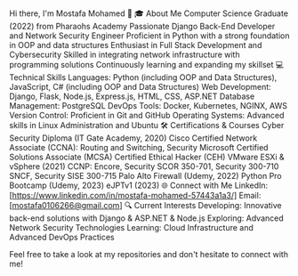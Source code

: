 Hi there, I'm Mostafa Mohamed 👋
🎓 About Me
Computer Science Graduate (2022) from Pharaohs Academy
Passionate Django Back-End Developer and Network Security Engineer
Proficient in Python with a strong foundation in OOP and data structures
Enthusiast in Full Stack Development and Cybersecurity
Skilled in integrating network infrastructure with programming solutions
Continuously learning and expanding my skillset
💻 Technical Skills
Languages: Python (including OOP and Data Structures), JavaScript, C# (including OOP and Data Structures)
Web Development: Django, Flask, Node.js, Express.js, HTML, CSS, ASP.NET
Database Management: PostgreSQL
DevOps Tools: Docker, Kubernetes, NGINX, AWS
Version Control: Proficient in Git and GitHub
Operating Systems: Advanced skills in Linux Administration and Ubuntu
🛠️ Certifications & Courses
Cyber Security Diploma (IT Gate Academy, 2020)
Cisco Certified Network Associate (CCNA): Routing and Switching, Security
Microsoft Certified Solutions Associate (MCSA)
Certified Ethical Hacker (CEH)
VMware ESXi & vSphere (2021)
CCNP: Encore, Security SCOR 350-701, Security 300-710 SNCF, Security SISE 300-715
Palo Alto Firewall (Udemy, 2022)
Python Pro Bootcamp (Udemy, 2023)
eJPTv1  (2023)
🌐 Connect with Me
LinkedIn: [https://www.linkedin.com/in/mostafa-mohamed-57443a1a3/]
Email: [mostafa0106266@gmail.com]
🔍 Current Interests
Developing: Innovative back-end solutions with Django & ASP.NET & Node.js
Exploring: Advanced Network Security Technologies
Learning: Cloud Infrastructure and Advanced DevOps Practices

Feel free to take a look at my repositories and don't hesitate to connect with me!
